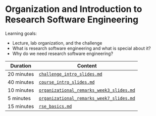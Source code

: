 # Organization and Introduction to Research Software Engineering

Learning goals:

- Lecture, lab organization, and the challenge
- What is research software engineering and what is special about it?
- Why do we need research software engineering?

| Duration | Content |
| --- | --- |
| 20 minutes | [`challenge_intro_slides.md`](https://github.com/Simulation-Software-Engineering/Lecture-Material/blob/main/00_organization/challenge_intro_slides.md) |
| 40 minutes | [`course_intro_slides.md`](https://github.com/Simulation-Software-Engineering/Lecture-Material/blob/main/00_organization/course_intro_slides.md) |
| 10 minutes | [`organizational_remarks_week3_slides.md`](https://github.com/Simulation-Software-Engineering/Lecture-Material/blob/main/00_organization/organizational_remarks_week3_slides.md) |
| 5 minutes | [`organizational_remarks_week7_slides.md`](https://github.com/Simulation-Software-Engineering/Lecture-Material/blob/main/00_organization/organizational_remarks_week7_slides.md) |
| 15 minutes | [`rse_basics.md`](https://github.com/Simulation-Software-Engineering/Lecture-Material/blob/main/organization/material/rse_basics_slides.md) |
